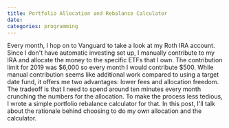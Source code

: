 ```yaml
---
title: Portfolio Allocation and Rebalance Calculator
date:
categories: programming
---
```


Every month, I hop on to Vanguard to take a look at my Roth IRA account. Since I don't have automatic investing set up, I manually contribute to my IRA and allocate the money to the specific ETFs that I own. The contribution limit for 2019 was $6,000 so every month I would contribute $500. While manual contribution seems like additional work compared to using a target date fund, it offers me two advantages: lower fees and allocation freedom. The tradeoff is that I need to spend around ten minutes every month crunching the numbers for the allocation. To make the process less tedious, I wrote a simple portfolio rebalance calculator for that. In this post, I'll talk about the rationale behind choosing to do my own allocation and the calculator.

<!--more-->